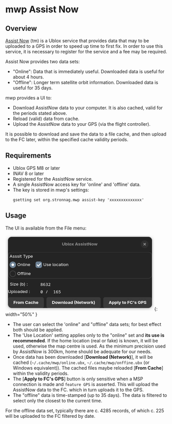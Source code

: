 # mwp Assist Now

## Overview

[Assist Now](https://developer.thingstream.io/guides/location-services/assistnow-user-guide) (tm) is a Ublox service that provides data that may to be uploaded to a GPS in order to speed up time to first fix. In order to use this service, it is necessary to register for the service and a fee may be required.

Assist Now provides two data sets:

* "Online": Data that is immediately useful. Downloaded data is useful for about 4 hours.
* "Offline": Longer term satellite orbit information. Downloaded data is useful for 35 days.

mwp provides a UI to:

* Download AssistNow data to your computer. It is also cached, valid for the periods stated above.
* Reload (valid) data from cache.
* Upload the AssistNow data to your GPS (via the flight controller).

It is possible to download and save the data to a file cache, and then upload to the FC later, within the specified cache validity periods.

## Requirements

* Ublox GPS M8 or later
* INAV 8 or later
* Registered for the AssistNow service.
* A single AssistNow access key for 'online' and 'offline' data.
* The key is stored in mwp's settings:
    ````
	gsetting set org.stronnag.mwp assist-key 'xxxxxxxxxxxxxx'
    ````

## Usage

The UI is available from the File menu:

![mwp assist](images/mwp-assist.png){: width="50%" }

* The user can select the 'online" and "offline" data sets; for best effect both should be applied.
* The 'Use Location' setting applies only to the "online" set and **its use is recommended**. If the home location (real or fake) is known, it will be used, otherwise the map centre is used. As the minimum precision used by AssistNow is 300km, home should be adequate for our needs.
* Once data has been downloaded [**Download (Network)**], it will be cached (`~/.cache/mwp/online.ubx`,  `~/.cache/mwp/onffine.ubx` (or Windows equivalent)). The cached files maybe reloaded [**From Cache**] within the validity periods.
* The [**Apply to FC's GPS**] button is only sensitive when a MSP connection is made and `feature GPS` is asserted. This will upload the AssistNow data to the FC. which in turn uploads it to the GPS.
* The "offline" data is time-stamped (up to 35 days). The data is filtered to select only the closest to the current time.

For the offline data set, typically there are c. 4285 records, of which c. 225 will be uploaded to the FC filtered by date.
